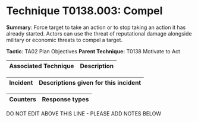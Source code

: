 # Technique T0138.003: Compel

**Summary**: Force target to take an action or to stop taking an action it has already started. Actors can use the threat of reputational damage alongside military or economic threats to compel a target.

**Tactic**: TA02 Plan Objectives            **Parent Technique:** T0138 Motivate to Act


| Associated Technique | Description |
| --------- | ------------------------- |



| Incident | Descriptions given for this incident |
| -------- | -------------------- |



| Counters | Response types |
| -------- | -------------- |


DO NOT EDIT ABOVE THIS LINE - PLEASE ADD NOTES BELOW